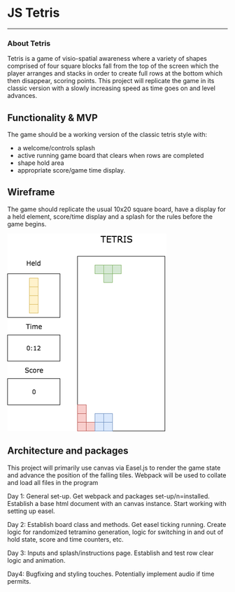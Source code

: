 # JS Tetris
___
### About Tetris

Tetris is a game of visio-spatial awareness where a variety of shapes
comprised of four square blocks fall from the top of the screen which the
player arranges and stacks in order to create full rows at the bottom which
then disappear, scoring points. This project will replicate the game in its
classic version with a slowly increasing speed as time goes on and level
advances.

## Functionality & MVP

The game should be a working version of the classic tetris style with:
- a welcome/controls splash
- active running game board that clears when rows are completed
- shape hold area
- appropriate score/game time display.

## Wireframe

The game should replicate the usual 10x20 square board, have a display for
a held element, score/time display and a splash for the rules before the game begins.

![tetris board](docs/wireframes/tetris_mock.png)


## Architecture and packages

This project will primarily use canvas via Easel.js to render the
game state and advance the position of the falling tiles. Webpack will
be used to collate and load all files in the program

Day 1:
General set-up. Get webpack and packages set-up/n=installed. Establish a
base html document with an canvas instance. Start working with setting up
easel.

Day 2:
Establish board class and methods. Get easel ticking running. Create logic
for randomized tetramino generation, logic for switching in and out of hold
state, score and time counters, etc.

Day 3:
Inputs and splash/instructions page. Establish and test row clear logic and
animation.

Day4:
Bugfixing and styling touches. Potentially implement audio if time permits.
